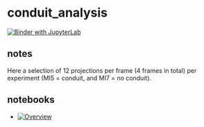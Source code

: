 # conduit_analysis

[![Binder with JupyterLab](https://img.shields.io/badge/launch-jupyterlab-red.svg)](http://mybinder.org/v2/gh/kmader/conduit_analysis/master?urlpath=lab)

## notes

Here a selection of 12 projections per frame (4 frames in total) per experiment (MI5 = conduit, and MI7 = no conduit).

## notebooks

- [![Overview](https://img.shields.io/badge/launch-overview-green.svg)](http://mybinder.org/v2/gh/kmader/conduit_analysis/master?filepath=notebooks/Overview.ipynb)
